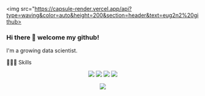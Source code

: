 <img src="https://capsule-render.vercel.app/api?type=waving&color=auto&height=200&section=header&text=eug2n2%20github>

### Hi there 👋 welcome my github!
I'm a growing data scientist.


👩🏻‍💻 Skills
<div align=center> 
<img src="https://img.shields.io/badge/python-3776AB?style=for-the-badge&logo=python&logoColor=white"> 
<img src="https://img.shields.io/badge/R-276DC3?style=for-the-badge&logo=R&logoColor=white">
<img src="https://img.shields.io/badge/Tableau-E97627?style=for-the-badge&logo=Tableau&logoColor=white">
<img src="https://img.shields.io/badge/Figma-F24E1E?style=for-the-badge&logo=Figma&logoColor=white">

<img src="https://github-readme-stats.vercel.app/api/top-langs/?username=eug2n2&layout=compact"><br><br>
